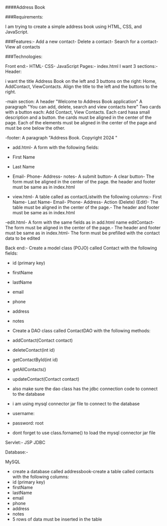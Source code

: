  ####Address Book

 ###Requirements:

 I am trying to create a simple address book using HTML, CSS, and
 JavaScript.

 ###Features:- Add a new contact- Delete a contact- Search for a contact- View all contacts

 ###Technologies:
 
 Front end:- HTML- CSS- JavaScript
 Pages:- index.html
 I want 3 sections:-Header:

 i want the title Address Book on the left and 3 buttons on the right:
 Home, AddContact, ViewContacts. Align the title to the left and the
 buttons to the right.
 
 -main section:
 A header "Welcome to Address Book application"
 A paragraph "You can add, delete, search and view contacts here"
 Two cards with a button each: Add Contact, View Contacts. Each
 card hasa small description and a button. the cards must be aligned in
 the center of the page.
 Each of the elements must be aligned in the center of the page and
 must be
one below the other.

-footer:
 A paragraph "Address Book. Copyright 2024 "
 - add.html- A form with the following fields:
 - First Name
 - Last Name
 - Email- Phone- Address- notes- A submit button- A clear button- The form must be aligned in the center of the page.
 the header and footer must be same as in index.html

 - view.html- A table called as contactListwith the following columns:- First Name- Last Name- Email- Phone- Address- Action (Delete) (Edit)- The table must be aligned in the center of the page.- The header and footer must be same as in index.html
 
 -edit.html- A form with the same fields as in add.html name editContact- The form must be aligned in the center of the page.- The header and footer must be same as in index.html- The form must be prefilled with the contact data to be edited


Back end:- 
Create a model class (POJO) called Contact with the following fields: 
- id (primary key)
- firstName
- lastName
- email
- phone
- address
- notes

- Create a DAO class called ContactDAO with the following methods:
- addContact(Contact contact)
- deleteContact(int id)
- getContactById(int id)
- getAllContacts()
- updateContact(Contact contact)
- also make sure the dao class has the jdbc connection code to connect to the database
- i am using mysql connector jar file to connect to the database
- username: 
- password: root
- dont forget to use class.forname() to load the mysql connector jar file


 Servlet:-
   JSP
   JDBC

 Database:- 

 MySQL
 - create a database called addressbook-create a table called contacts with the following columns:
 - id (primary key)
 - firstName
 - lastName
 - email
 - phone
 - address
 - notes
 - 5 rows of data must be inserted in the table 